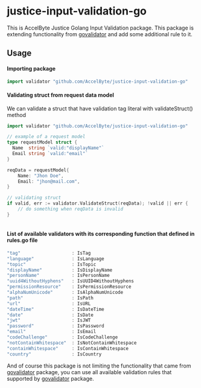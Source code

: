 # justice-input-validation-go

This is AccelByte Justice Golang Input Validation package. This package is extending functionality from [govalidator](https://github.com/asaskevich/govalidator) and add some additional rule to it.

## Usage

#### Importing package

```go
import validator "github.com/AccelByte/justice-input-validation-go"
```

#### Validating struct from request data model

We can validate a struct that have validation tag literal with validateStruct() method

```go
import validator "github.com/AccelByte/justice-input-validation-go"

// example of a request model
type requestModel struct {
  Name  string `valid:"displayName"`
  Email string `valid:"email"`
}

reqData = requestModel{
    Name: "Jhon Doe",
    Email: "jhon@mail.com",
}

// validating struct
if valid, err := validator.ValidateStruct(reqData); !valid || err {
    // do something when reqData is invalid
}
 
```

#### List of available validators with its corresponding function that defined in rules.go file

```go
"tag"                   : IsTag
"language"              : IsLanguage
"topic"                 : IsTopic
"displayName"           : IsDisplayName
"personName"            : IsPersonName
"uuid4WithoutHyphens"   : IsUUID4WithoutHyphens
"permissionResource"    : IsPermissionResource
"alphaNumUnicode"       : IsAlphaNumUnicode
"path"                  : IsPath
"url"                   : IsURL
"dateTime"              : IsDateTime
"date"                  : IsDate
"jwt"                   : IsJWT
"password"              : IsPassword
"email"                 : IsEmail
"codeChallenge"         : IsCodeChallenge
"notContainWhitespace"  : IsNotContainWhitespace
"containWhitespace"     : IsContainWhitespace
"country"               : IsCountry
```

And of course this package is not limiting the functionality that came from [govalidator](https://github.com/asaskevich/govalidator) package, you can use all available validation rules that supported by [govalidator](https://github.com/asaskevich/govalidator) package.